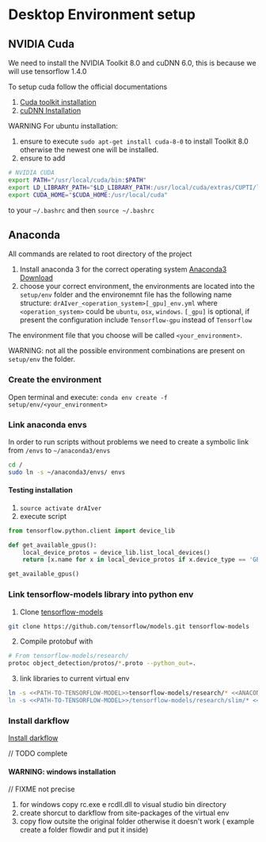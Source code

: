 # Desktop Environment setup #

## NVIDIA Cuda ##

We need to install the NVIDIA Toolkit 8.0 and cuDNN 6.0,
this is because we will use tensorflow 1.4.0

To setup cuda follow the official documentations

1. [Cuda toolkit installation](http://developer.download.nvidia.com/compute/cuda/8.0/secure/Prod2/docs/sidebar/CUDA_Quick_Start_Guide.pdf?jt8hlC2y6mZQpU3FGuS8yF7Lj0fRVC6LBxKROaolCbk4cbeQmp6QJk9cTRaPL1V_bAHkdem4lJoRgCJIl4mr7DAd7qgn4WHkqIU1VQrY6V501GTlncn9ySo8k3VAX-yxU6NRGjAkt-dFiAJJxO70PgmX9QrswHfYRfMETOgLMZWEuFIe)
2. [cuDNN Installation](http://docs.nvidia.com/deeplearning/sdk/cudnn-install/index.html#installdriver)

WARNING For ubuntu installation:
1. ensure to execute ```sudo apt-get install cuda-8-0``` to install Toolkit 8.0 otherwise the newest one will be installed.
2. ensure to add 
```sh
# NVIDIA CUDA
export PATH="/usr/local/cuda/bin:$PATH"
export LD_LIBRARY_PATH="$LD_LIBRARY_PATH:/usr/local/cuda/extras/CUPTI/lib64"
export CUDA_HOME="$CUDA_HOME:/usr/local/cuda"
```
to your ```~/.bashrc``` and then ```source ~/.bashrc```

## Anaconda ##

All commands are related to root directory of the project

1. Install anaconda 3 for the correct operating system [Anaconda3 Download](https://www.anaconda.com/download/)
2. choose your correct environment, the environments are located into the ```setup/env``` folder and the environemnt file has the following name structure:  ```drAIver_<operation_system>[_gpu]_env.yml``` where ```<operation_system>``` could be ```ubuntu```, ```osx```, ```windows```. ```[_gpu]``` is optional, if present the configuration include ```Tensorflow-gpu``` instead of ```Tensorflow```

The environment file that you choose will be called ```<your_environment>```.

WARNING: not all the possible environment combinations are present on ```setup/env``` the folder.

### Create the environment ###
Open terminal and execute:  ```conda env create -f setup/env/<your_environment>```

### Link anaconda envs ###

In order to run scripts without problems we need to create a symbolic link from ```/envs``` to ```~/anaconda3/envs```

```bash
cd /
sudo ln -s ~/anaconda3/envs/ envs
```

#### Testing installation ####
1. ```source activate drAIver```
2. execute script
```python
from tensorflow.python.client import device_lib

def get_available_gpus():
    local_device_protos = device_lib.list_local_devices()
    return [x.name for x in local_device_protos if x.device_type == 'GPU']

get_available_gpus()
```

### Link tensorflow-models library into python env ###
1. Clone [tensorflow-models](https://github.com/tensorflow/models)
```sh
git clone https://github.com/tensorflow/models.git tensorflow-models
 ```

2. Compile protobuf with
```sh
# From tensorflow-models/research/
protoc object_detection/protos/*.proto --python_out=.
 ```

3. link libraries to current virtual env
```sh
ln -s <<PATH-TO-TENSORFLOW-MODEL>>tensorflow-models/research/* <<ANACONDA-INSTALLATION-DIR>>/anaconda3/envs/drAIver/lib/python3.5/site-packages/
ln -s <<PATH-TO-TENSORFLOW-MODEL>>/tensorflow-models/research/slim/* <<ANACONDA-INSTALLATION-DIR>>/anaconda3/envs/drAIver/lib/python3.5/site-packages/
 ```

### Install darkflow ###
 [Install darkflow](https://github.com/thtrieu/darkflow)

 // TODO complete

#### WARNING:  windows installation ####

// FIXME not precise
1. for windows copy rc.exe e rcdll.dll to visual studio bin directory
2. create shorcut to darkflow from site-packages of the virtual env
3. copy flow outsite the original folder otherwise it doesn't work ( example create a folder flowdir and put it inside)
